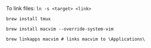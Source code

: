 To link files: `ln -s <target> <link>`

`brew install tmux`

`brew install macvim --override-system-vim`

`brew linkapps macvim # links macvim to \Applications\`
